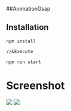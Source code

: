 ##AnimationGsap

## Installation

```
npm install 

//&Execute 

npm run start
```

# Screenshot
![](docs/Captura.png)
![](docs/Captura2.png)
